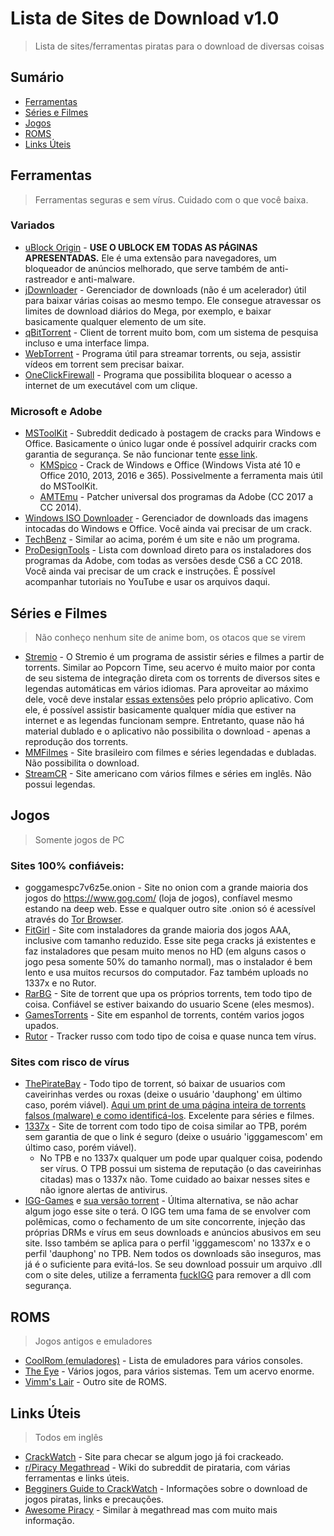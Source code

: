 # Lista de Sites de Download v1.0
>Lista de sites/ferramentas piratas para o download de diversas coisas

## Sumário
- [Ferramentas](#ferramentas)
- [Séries e Filmes](#séries-e-filmes)
- [Jogos](#jogos)
- [ROMS](#roms)
- [Links Úteis](#links-úteis)

## Ferramentas
>Ferramentas seguras e sem vírus. Cuidado com o que você baixa.

### Variados
- [uBlock Origin](https://github.com/gorhill/uBlock) - **USE O UBLOCK EM TODAS AS PÁGINAS APRESENTADAS.** Ele é uma extensão para navegadores, um bloqueador de anúncios melhorado, que serve também de anti-rastreador e anti-malware.
- [jDownloader](http://jdownloader.org/jdownloader2) - Gerenciador de downloads (não é um acelerador) útil para baixar várias coisas ao mesmo tempo. Ele consegue atravessar os limites de download diários do Mega, por exemplo, e baixar basicamente qualquer elemento de um site.
- [qBitTorrent](https://www.qbittorrent.org/download.php) - Client de torrent muito bom, com um sistema de pesquisa incluso e uma interface limpa.
- [WebTorrent](https://webtorrent.io/) - Programa útil para streamar torrents, ou seja, assistir vídeos em torrent sem precisar baixar.
- [OneClickFirewall](https://winaero.com/comment.php?comment.news.1841) - Programa que possibilita bloquear o acesso a internet de um executável com um clique.

### Microsoft e Adobe
- [MSToolKit](https://www.reddit.com/r/mstoolkit) - Subreddit dedicado à postagem de cracks para Windows e Office. Basicamente o único lugar onde é possível adquirir cracks com garantia de segurança. Se não funcionar tente [esse link](https://raddle.me/f/MSToolkit).
  - [KMSpico](https://mega.nz/#F!DiJBwSKQ!QmdtN1HD8v8xQmkBI8gADg) - Crack de Windows e Office (Windows Vista até 10 e Office 2010, 2013, 2016 e 365). Possivelmente a ferramenta mais útil do MSToolKit.
  - [AMTEmu](https://mega.nz/#F!Wug3HarT!Vh56AkrfxbYCGJ9Qal2I1Q) - Patcher universal dos programas da Adobe (CC 2017 a CC 2014).
- [Windows ISO Downloader](https://www.heidoc.net/php/Windows-ISO-Downloader.exe) - Gerenciador de downloads das imagens intocadas do Windows e Office. Você ainda vai precisar de um crack.
- [TechBenz](https://tb.rg-adguard.net/public.php) - Similar ao acima, porém é um site e não um programa.
- [ProDesignTools](https://prodesigntools.com/adobe-cc-2018-direct-download-links.html) - Lista com download direto para os instaladores dos programas da Adobe, com todas as versões desde CS6 a CC 2018. Você ainda vai precisar de um crack e instruções. É possível acompanhar tutoriais no YouTube e usar os arquivos daqui.

## Séries e Filmes
>Não conheço nenhum site de anime bom, os otacos que se virem
- [Stremio](https://www.stremio.com/) - O Stremio é um programa de assistir séries e filmes a partir de torrents. Similar ao Popcorn Time, seu acervo é muito maior por conta de seu sistema de integração direta com os torrents de diversos sites e legendas automáticas em vários idiomas. Para aproveitar ao máximo dele, você deve instalar [essas extensões](http://prntscr.com/nezbkb) pelo próprio aplicativo. Com ele, é possível assistir basicamente qualquer mídia que estiver na internet e as legendas funcionam sempre. Entretanto, quase não há material dublado e o aplicativo não possibilita o download - apenas a reprodução dos torrents.
- [MMFilmes](http://www.mmfilmes.tv/) - Site brasileiro com filmes e séries legendadas e dubladas. Não possibilita o download.
- [StreamCR](https://movies.org/) - Site americano com vários filmes e séries em inglês. Não possui legendas.

## Jogos
>Somente jogos de PC
### Sites 100% confiáveis:
- goggamespc7v6z5e.onion - Site no onion com a grande maioria dos jogos do https://www.gog.com/ (loja de jogos), confíavel mesmo estando na deep web. Esse e qualquer outro site .onion só é acessível através do [Tor Browser](https://www.torproject.org/download/).
- [FitGirl](http://fitgirl-repacks.site/) - Site com instaladores da grande maioria dos jogos AAA, inclusive com tamanho reduzido. Esse site pega cracks já existentes e faz instaladores que pesam muito menos no HD (em alguns casos o jogo pesa somente 50% do tamanho normal), mas o instalador é bem lento e usa muitos recursos do computador. Faz também uploads no 1337x e no Rutor.
- [RarBG](https://rarbg.to/index37.php) - Site de torrent que upa os próprios torrents, tem todo tipo de coisa. Confiável se estiver baixando do usuario Scene (eles mesmos).
- [GamesTorrents](https://www.gamestorrents.io/) - Site em espanhol de torrents, contém varios jogos upados.
- [Rutor](http://rutor.info/) - Tracker russo com todo tipo de coisa e quase nunca tem vírus.

### Sites com risco de vírus
- [ThePirateBay](https://thepiratebay.org/) - Todo tipo de torrent, só baixar de usuarios com caveirinhas verdes ou roxas (deixe o usuário 'dauphong' em último caso, porém viável). [Aqui um print de uma página inteira de torrents falsos (malware) e como identificá-los](http://prntscr.com/neyoga). Excelente para séries e filmes.
- [1337x](https://1337x.to/) - Site de torrent com todo tipo de coisa similar ao TPB, porém sem garantia de que o link é seguro (deixe o usuário 'igggamescom' em último caso, porém viável).
  - No TPB e no 1337x qualquer um pode upar qualquer coisa, podendo ser vírus. O TPB possui um sistema de reputação (o das caveirinhas citadas) mas o 1337x não. Tome cuidado ao baixar nesses sites e não ignore alertas de antivirus.
- [IGG-Games](https://igg-games.com/) e [sua versão torrent](https://pcgamestorrents.com/) - Última alternativa, se não achar algum jogo esse site o terá. O IGG tem uma fama de se envolver com polêmicas, como o fechamento de um site concorrente, injeção das próprias DRMs e vírus em seus downloads e anúncios abusivos em seu site. Isso também se aplica para o perfil 'igggamescom' no 1337x e o perfil 'dauphong' no TPB. Nem todos os downloads são inseguros, mas já é o suficiente para evitá-los. Se seu download possuir um arquivo .dll com o site deles, utilize a ferramenta [fuckIGG](https://github.com/Pheeeeenom/fuckigg) para remover a dll com segurança.

## ROMS
>Jogos antigos e emuladores
- [CoolRom (emuladores)](https://coolrom.com.au/emulators/) - Lista de emuladores para vários consoles.
- [The Eye](http://the-eye.eu/public/rom/) - Vários jogos, para vários sistemas. Tem um acervo enorme.
- [Vimm's Lair](https://vimm.net/?p=vault) - Outro site de ROMS.

## Links Úteis
>Todos em inglês
- [CrackWatch](https://crackwatch.com/) - Site para checar se algum jogo já foi crackeado.
- [r/Piracy Megathread](https://www.reddit.com/r/piracy/wiki/megathread) - Wiki do subreddit de pirataria, com várias ferramentas e links úteis.
- [Begginers Guide to CrackWatch](https://www.reddit.com/r/CrackWatch/comments/7gyt85/crack_watch_beginners_guide_to_crack_watch/) - Informações sobre o download de jogos piratas, links e precauções.
- [Awesome Piracy](https://github.com/Igglybuff/awesome-piracy) - Similar à megathread mas com muito mais informação.
